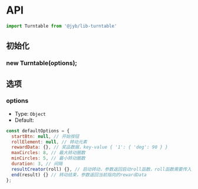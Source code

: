 # API

```javascript
import Turntable from '@jyb/lib-turntable'
```

## 初始化

### new Turntable(options);

## 选项

### options
- Type: `Object`
- Default:

```javascript
const defaultOptions = {
  startBtn: null, // 开始按钮
  rollElement: null, // 转动元素
  rewardData: {}, // 奖品数据，key-value { '1': { 'deg': 90 } }
  maxCircles: 8, // 最大转动圈数
  minCircles: 5, // 最小转动圈数
  duration: 3, // 间隔
  resultCreator(roll) {}, // 启动转动，参数返回启动roll函数，roll函数需要传入奖品key
  end(result) {} // 转动结束，参数返回当前指向的rewardData
};
```

